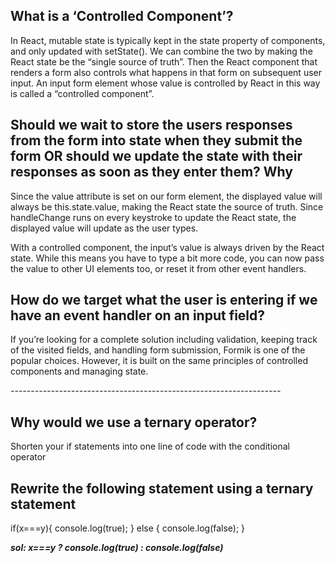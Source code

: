 ## What is a ‘Controlled Component’?

In React, mutable state is typically kept in the state property of components, and only updated with setState(). We can combine the two by making the React state be the “single source of truth”. Then the React component that renders a form also controls what happens in that form on subsequent user input. An input form element whose value is controlled by React in this way is called a “controlled component”.

## Should we wait to store the users responses from the form into state when they submit the form OR should we update the state with their responses as soon as they enter them? Why

Since the value attribute is set on our form element, the displayed value will always be this.state.value, making the React state the source of truth. Since handleChange runs on every keystroke to update the React state, the displayed value will update as the user types.

With a controlled component, the input’s value is always driven by the React state. While this means you have to type a bit more code, you can now pass the value to other UI elements too, or reset it from other event handlers.

## How do we target what the user is entering if we have an event handler on an input field?

If you’re looking for a complete solution including validation, keeping track of the visited fields, and handling form submission, Formik is one of the popular choices. However, it is built on the same principles of controlled components and managing state.

*-------------------------------------------------------------------*

## Why would we use a ternary operator?

Shorten your if statements into one line of code with the conditional operator

## Rewrite the following statement using a ternary statement

  if(x===y){
 console.log(true);
  } else {
 console.log(false);
  }

  ***sol: x===y ? console.log(true) : console.log(false)***
